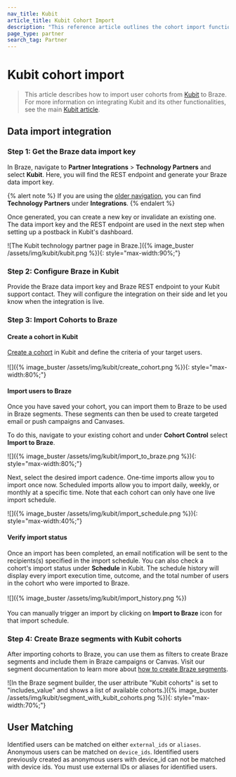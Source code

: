 ```yaml
---
nav_title: Kubit
article_title: Kubit Cohort Import
description: "This reference article outlines the cohort import functionality of Kubit, a no-code, self-service analytics platform that delivers instant product insights, allowing you to import Kubit user cohorts and target them in the Braze messaging."
page_type: partner
search_tag: Partner
---
```


# Kubit cohort import

> This article describes how to import user cohorts from [Kubit](https://kubit.ai/) to Braze. For more information on integrating Kubit and its other functionalities, see the main [Kubit article]({{site.baseurl}}/partners/data_and_infrastructure_agility/analytics/kubit/).

## Data import integration

### Step 1: Get the Braze data import key

In Braze, navigate to **Partner Integrations** > **Technology Partners** and select **Kubit**. Here, you will find the REST endpoint and generate your Braze data import key. 

{% alert note %}
If you are using the [older navigation]({{site.baseurl}}/navigation), you can find **Technology Partners** under **Integrations**.
{% endalert %}

Once generated, you can create a new key or invalidate an existing one. The data import key and the REST endpoint are used in the next step when setting up a postback in Kubit's dashboard.

![The Kubit technology partner page in Braze.]({% image_buster /assets/img/kubit/kubit.png %}){: style="max-width:90%;"}

### Step 2: Configure Braze in Kubit

Provide the Braze data import key and Braze REST endpoint to your Kubit support contact. They will configure the integration on their side and let you know when the integration is live.  

### Step 3: Import Cohorts to Braze

#### Create a cohort in Kubit
[Create a cohort](https://www.kubit.ai/doc/fundamentals#cohort) in Kubit and define the criteria of your target users.<br><br>![]({% image_buster /assets/img/kubit/create_cohort.png %}){: style="max-width:80%;"}

#### Import users to Braze
Once you have saved your cohort, you can import them to Braze to be used in Braze segments. These segments can then be used to create targeted email or push campaigns and Canvases.

To do this, navigate to your existing cohort and under **Cohort Control** select **Import to Braze**.

![]({% image_buster /assets/img/kubit/import_to_braze.png %}){: style="max-width:80%;"}

Next, select the desired import cadence. One-time imports allow you to import once now. Scheduled imports allow you to import daily, weekly, or monthly at a specific time. Note that each cohort can only have one live import schedule. 

![]({% image_buster /assets/img/kubit/import_schedule.png %}){: style="max-width:40%;"}

#### Verify import status
Once an import has been completed, an email notification will be sent to the recipients(s) specified in the import schedule. You can also check a cohort's import status under **Schedule** in Kubit. The schedule history will display every import execution time, outcome, and the total number of users in the cohort who were imported to Braze.<br><br>![]({% image_buster /assets/img/kubit/import_history.png %})<br><br>You can manually trigger an import by clicking on **Import to Braze** icon for that import schedule.

### Step 4: Create Braze segments with Kubit cohorts
After importing cohorts to Braze, you can use them as filters to create Braze segments and include them in Braze campaigns or Canvas. Visit our segment documentation to learn more about [how to create Braze segments]({{site.baseurl}}/user_guide/engagement_tools/segments/creating_a_segment/#step-4-add-filters-to-your-segment).

![In the Braze segment builder, the user attribute "Kubit cohorts" is set to "includes_value" and shows a list of available cohorts.]({% image_buster /assets/img/kubit/segment_with_kubit_cohorts.png %}){: style="max-width:70%;"}

## User Matching

Identified users can be matched on either `external_ids` or `aliases`. Anonymous users can be matched on  `device_ids`. Identified users previously created as anonymous users with device_id can not be matched with device ids. You must use external IDs or aliases for identified users.
